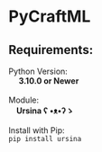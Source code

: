 # PyCraftML
## Requirements:  
Python Version:  
&emsp; **3.10.0 or Newer**  
<br/>
Module:  
&emsp;**Ursina ʕ •ᴥ•ʔゝ**  
<br/>
Install with Pip:  
``` pip install ursina ```  
